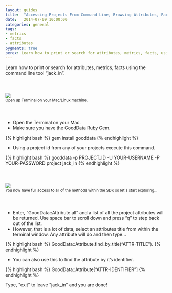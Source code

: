 ```yaml
---
layout: guides
title:  "Accessing Projects From Command Line, Browsing Attributes, Facts, and Metrics"
date:   2014-07-09 10:00:00
categories: general
tags:
- metrics
- facts
- attributes
pygments: true
perex: Learn how to print or search for attributes, metrics, facts, using the built in command line tool "jack_in".
---
```


Learn how to print or search for attributes, metrics, facts using the command line tool “jack_in”.

<div style="padding-top: 40px; padding-bottom: 40px;">
<div class="center">
<img class="tutorial" src="https://gallery.mailchimp.com/cc49eba2c07a5a3f516bf3fed/images/693f9e51-b6e6-45d0-8534-320301fdd7fa.png">
<div>
<small>Open up Terminal on your Mac/Linux machine.</small></div>
</div>
</div>

- Open the Terminal on your Mac.
- Make sure you have the GoodData Ruby Gem.

{% highlight bash %}
gem install gooddata
{% endhighlight %}

- Using a project id from any of your projects execute this command.

{% highlight bash %}
gooddata -p PROJECT_ID -U YOUR-USERNAME -P YOUR-PASSWORD project jack_in
{% endhighlight %}

<div style="padding-top: 40px; padding-bottom: 40px;">
<div class="center">
<img class="tutorial" src="https://gallery.mailchimp.com/cc49eba2c07a5a3f516bf3fed/images/706f934f-249a-4f97-b287-768ba718adf2.png">
<div>
<small>You now have full access to all of the methods within the SDK so let's start exploring...</small></div>
</div>
</div>

- Enter, “GoodData::Attribute.all” and a list of all the project attributes will be returned. Use space bar to scroll down and press “q” to step back out of the list.
- However, that is a lot of data, select an attributes title from within the terminal window. Any attribute will do and then type...

{% highlight bash %}
GoodData::Attribute.find_by_title(“ATTR-TITLE”).
{% endhighlight %}

- You can also use this to find the attribute by it’s identifier.

{% highlight bash %}
GoodData::Attribute[“ATTR-IDENTIFIER”]
{% endhighlight %}


Type, "exit" to leave "jack_in" and you are done!

